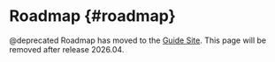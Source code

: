 # Roadmap     {#roadmap}

@deprecated Roadmap has moved to the [Guide Site](https://guide.riot-os.org/misc/roadmap/).
This page will be removed after release 2026.04.

